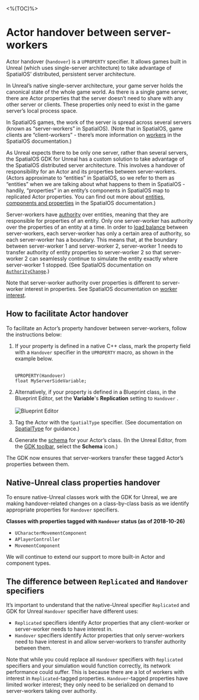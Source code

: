 <%(TOC)%>
# Actor handover between server-workers

Actor handover (`handover`) is a `UPROPERTY` specifier. It allows games built in Unreal (which uses single-server architecture) to take advantage of SpatialOS’ distributed, persistent server architecture. 

In Unreal’s native single-server architecture, your game server holds the canonical state of the whole game world. As there is a single game server, there are Actor properties that the server doesn’t need to share with any other server or clients. These properties only need to exist in the game server’s local process space.

In SpatialOS games, the work of the server is spread across several servers (known as “server-workers” in SpatialOS). (Note that in SpatialOS, game clients are “client-workers” - there’s more information on [workers](https://docs.improbable.io/reference/latest/shared/concepts/worker) in the SpatialOS documentation.)

As Unreal expects there to be only one server, rather than several servers, the SpatialOS GDK for Unreal has a custom solution to take advantage of the SpatialOS distributed server architecture. This involves a handover of responsibility for an Actor and its properties between server-workers. (Actors approximate to “entities” in SpatialOS, so we refer to them as “entities” when we are talking about what happens to them in SpatialOS - handily, “properties” in an entity’s components in SpatialOS map to replicated Actor properties. You can find out more about [entities, components and properties](https://docs.improbable.io/reference/latest/shared/concepts/entities) in the SpatialOS documentation.)

Server-workers have [authority]({{urlRoot}}/content/glossary#authority) over entities, meaning that they are responsible for properties of an entity. Only one server-worker has authority over the properties of an entity at a time. In order to [load balance](https://docs.improbable.io/reference/latest/shared/glossary#load-balancing) between server-workers, each server-worker has only a certain area of authority, so each server-worker has a boundary.
This means that, at the boundary between server-worker 1 and server-worker 2,  server-worker 1 needs to transfer authority of entity properties to server-worker 2 so that server-worker 2 can seamlessly continue to simulate the entity exactly where server-worker 1 stopped. (See SpatialOS documentation on [`AuthorityChange`](https://docs.improbable.io/reference/latest/shared/design/operations#authoritychange).)

Note that server-worker authority over properties is different to server-worker interest in properties. See SpatialOS documentation on [worker interest](https://docs.improbable.io/reference/latest/shared/glossary#interest).

## How to facilitate Actor handover

To facilitate an Actor’s property handover between server-workers, follow the instructions below:

1.  If your property is defined in a native C++ class, mark the property field with a `Handover` specifier in the `UPROPERTY` macro, as shown in the example below.<br/><br/>

    ```
    UPROPERTY(Handover)
    float MyServerSideVariable;
    ```

1. Alternatively, if your property is defined in a Blueprint class, in the Blueprint Editor, set the **Variable**'s  **Replication** setting to `Handover` . <br/><br/>
![Blueprint Editor]({{assetRoot}}assets/screen-grabs/handover-blueprint.png)

1. Tag the Actor with the `SpatialType` specifier. (See documentation on [SpatialType]({{urlRoot}}/content/spatial-type) for guidance.)

1. Generate the [schema]({{urlRoot}}/content/glossary#schema-generation) for your Actor’s class. (In the Unreal Editor, from the [GDK toolbar]({{urlRoot}}/content/toolbars), select the **Schema** icon.)

The GDK now ensures that server-workers transfer these tagged Actor’s properties between them.

## Native-Unreal class properties handover
To ensure native-Unreal classes work with the GDK for Unreal, we are making handover-related changes on a class-by-class basis as we identify appropriate properties for `Handover` specifiers.

**Classes with properties tagged with `Handover` status (as of 2018-10-26)**

* `UCharacterMovementComponent`
* `APlayerController`
* `MovementComponent`

We will continue to extend our support to more built-in Actor and component types.

## The difference between `Replicated` and `Handover` specifiers
It’s important to understand that the native-Unreal specifier `Replicated` and GDK for Unreal `Handover` specifier have different uses:

* `Replicated` specifiers identify Actor properties that any client-worker or server-worker needs to have interest in.
* `Handover` specifiers identify Actor properties that only server-workers need to have interest in and allow server-workers to transfer authority between them.

Note that while you could replace all `Handover` specifiers with `Replicated` specifiers and your simulation would function correctly, its network performance could suffer. This is because there are a lot of workers with interest in `Replicated`-tagged properties. `Handover`-tagged properties have limited worker interest; they only need to be serialized on demand to server-workers taking over authority.
